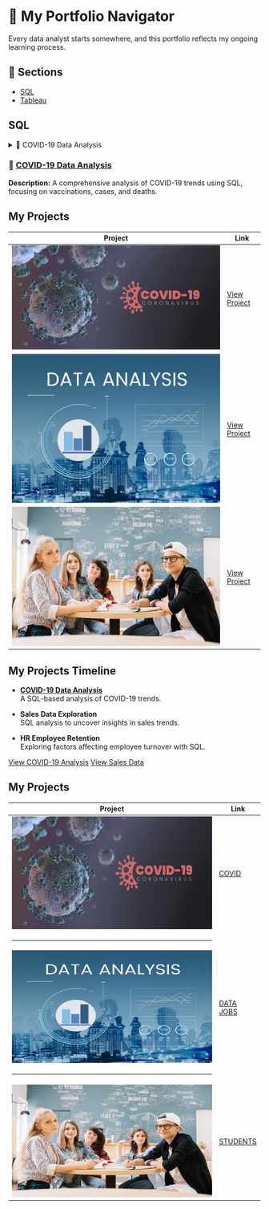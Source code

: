 # 🧭 My Portfolio Navigator

Every data analyst starts somewhere, and this portfolio reflects my ongoing learning process.

## 🔗 Sections

- [SQL](#sql)
- [Tableau](#python)

## SQL

<details>
  <summary>📌 COVID-19 Data Analysis</summary>
  **Description:** Analyzed COVID-19 cases, deaths, and vaccinations using SQL queries.  

  🔗 [View Project](https://your-link.com)
</details>

### 🌟 [COVID-19 Data Analysis](#)
**Description:** A comprehensive analysis of COVID-19 trends using SQL, focusing on vaccinations, cases, and deaths.


## My Projects

| Project | Link |
|---------|------|
| ![COVID-19 Data](IMAGES/covid1.jpg) | [View Project](#) |
| ![Sales Data](IMAGES/data.jpg) | [View Project](#) |
| ![HR Analysis](IMAGES/students.jpg) | [View Project](#) |


## My Projects Timeline

- **[COVID-19 Data Analysis](https://your-link.com)**  
  A SQL-based analysis of COVID-19 trends.

- **Sales Data Exploration**  
   SQL analysis to uncover insights in sales trends.

- **HR Employee Retention**  
  Exploring factors affecting employee turnover with SQL.


<a href="#project-link" class="button">View COVID-19 Analysis</a>
<a href="#project-link" class="button">View Sales Data</a>



## My Projects

| Project | Link |
|---------|------|
| <img src="IMAGES/covid1.jpg" alt="COVID-19 Data" width="450" height="225" /> | [COVID](#) |
| <hr> |
| <img src="IMAGES/data.jpg" alt="Sales Data" width="450" height="225" /> | [DATA JOBS](#) |
| <hr> |
| <img src="IMAGES/students.jpg" alt="HR Analysis" width="450" height="225" /> | [STUDENTS](#) |
